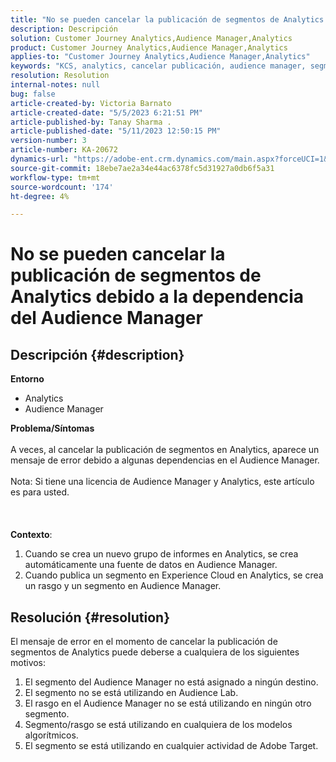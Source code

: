 ```yaml
---
title: "No se pueden cancelar la publicación de segmentos de Analytics debido a la dependencia del Audience Manager"
description: Descripción
solution: Customer Journey Analytics,Audience Manager,Analytics
product: Customer Journey Analytics,Audience Manager,Analytics
applies-to: "Customer Journey Analytics,Audience Manager,Analytics"
keywords: "KCS, analytics, cancelar publicación, audience manager, segmentos"
resolution: Resolution
internal-notes: null
bug: false
article-created-by: Victoria Barnato
article-created-date: "5/5/2023 6:21:51 PM"
article-published-by: Tanay Sharma .
article-published-date: "5/11/2023 12:50:15 PM"
version-number: 3
article-number: KA-20672
dynamics-url: "https://adobe-ent.crm.dynamics.com/main.aspx?forceUCI=1&pagetype=entityrecord&etn=knowledgearticle&id=91e14eb1-71eb-ed11-a7c6-6045bd0065f9"
source-git-commit: 18ebe7ae2a34e44ac6378fc5d31927a0db6f5a31
workflow-type: tm+mt
source-wordcount: '174'
ht-degree: 4%

---
```


# No se pueden cancelar la publicación de segmentos de Analytics debido a la dependencia del Audience Manager

## Descripción {#description}

<b>Entorno</b>
- Analytics
- Audience Manager

<b>Problema/Síntomas</b><br><br>A veces, al cancelar la publicación de segmentos en Analytics, aparece un mensaje de error debido a algunas dependencias en el Audience Manager.<br><br>Nota: Si tiene una licencia de Audience Manager y Analytics, este artículo es para usted.<br><br> <br><br><b>Contexto</b>:
1. Cuando se crea un nuevo grupo de informes en Analytics, se crea automáticamente una fuente de datos en Audience Manager.
2. Cuando publica un segmento en Experience Cloud en Analytics, se crea un rasgo y un segmento en Audience Manager.



## Resolución {#resolution}


El mensaje de error en el momento de cancelar la publicación de segmentos de Analytics puede deberse a cualquiera de los siguientes motivos:

1. El segmento del Audience Manager no está asignado a ningún destino.
2. El segmento no se está utilizando en Audience Lab.
3. El rasgo en el Audience Manager no se está utilizando en ningún otro segmento.
4. Segmento/rasgo se está utilizando en cualquiera de los modelos algorítmicos.
5. El segmento se está utilizando en cualquier actividad de Adobe Target.

